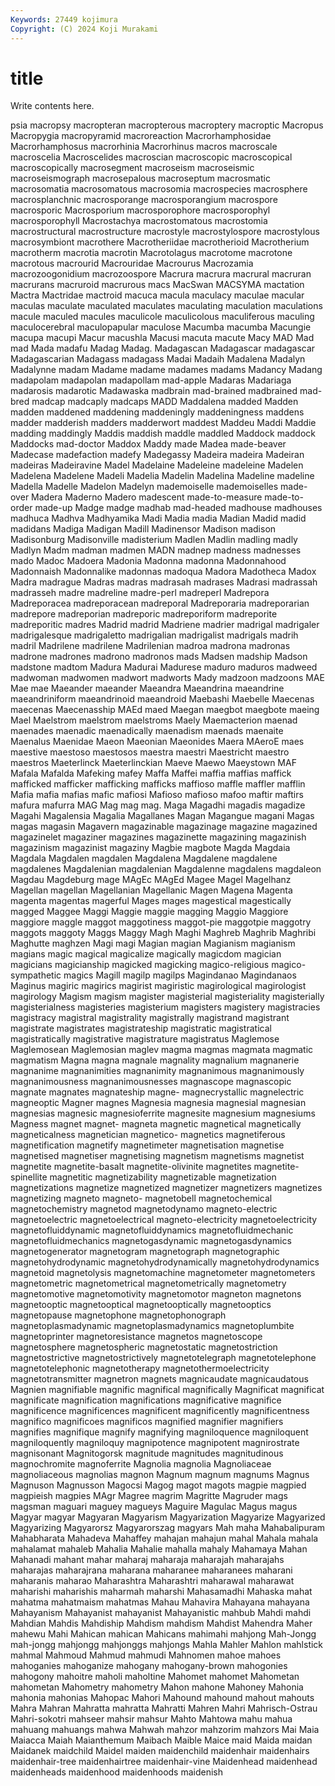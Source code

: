 ```yaml
---
Keywords: 27449 kojimura
Copyright: (C) 2024 Koji Murakami
---
```


# title

Write contents here.



psia
macropsy macropteran macropterous macroptery macroptic Macropus Macropygia macropyramid macroreaction Macrorhamphosidae
Macrorhamphosus macrorhinia Macrorhinus macros macroscale macroscelia Macroscelides macroscian macroscopic macroscopical
macroscopically macrosegment macroseism macroseismic macroseismograph macrosepalous macroseptum macrosmatic macrosomatia macrosomatous
macrosomia macrospecies macrosphere macrosplanchnic macrosporange macrosporangium macrospore macrosporic Macrosporium macrosporophore
macrosporophyl macrosporophyll Macrostachya macrostomatous macrostomia macrostructural macrostructure macrostyle macrostylospore macrostylous
macrosymbiont macrothere Macrotheriidae macrotherioid Macrotherium macrotherm macrotia macrotin Macrotolagus macrotome
macrotone macrotous macrourid Macrouridae Macrourus Macrozamia macrozoogonidium macrozoospore Macrura macrura
macrural macruran macrurans macruroid macrurous macs MacSwan MACSYMA mactation Mactra
Mactridae mactroid macuca macula maculacy maculae macular maculas maculate maculated
maculates maculating maculation maculations macule maculed macules maculicole maculicolous maculiferous
maculing maculocerebral maculopapular maculose Macumba macumba Macungie macupa macupi Macur
macushla Macusi macuta macute Macy MAD Mad mad Mada madafu
Madag Madag. Madagascan Madagascar madagascar Madagascarian Madagass madagass Madai Madaih
Madalena Madalyn Madalynne madam Madame madame madames madams Madancy Madang
madapolam madapolan madapollam mad-apple Madaras Madariaga madarosis madarotic Madawaska madbrain
mad-brained madbrained mad-bred madcap madcaply madcaps MADD Maddalena madded Madden
madden maddened maddening maddeningly maddeningness maddens madder madderish madders madderwort
maddest Maddeu Maddi Maddie madding maddingly Maddis maddish maddle maddled
Maddock maddock Maddocks mad-doctor Maddox Maddy made Madea made-beaver Madecase
madefaction madefy Madegassy Madeira madeira Madeiran madeiras Madeiravine Madel Madelaine
Madeleine madeleine Madelen Madelena Madelene Madeli Madelia Madelin Madelina Madeline
madeline Madella Madelle Madelon Madelyn mademoiselle mademoiselles made-over Madera Maderno
Madero madescent made-to-measure made-to-order made-up Madge madge madhab mad-headed madhouse
madhouses madhuca Madhva Madhyamika Madi Madia madia Madian Madid madid
madidans Madiga Madigan Madill Madinensor Madison madison Madisonburg Madisonville madisterium
Madlen Madlin madling madly Madlyn Madm madman madmen MADN madnep
madness madnesses mado Madoc Madoera Madonia Madonna madonna Madonnahood Madonnaish
Madonnalike madonnas madoqua Madora Madotheca Madox Madra madrague Madras madras
madrasah madrases Madrasi madrassah madrasseh madre madreline madre-perl madreperl Madrepora
Madreporacea madreporacean madreporal Madreporaria madreporarian madrepore madreporian madreporic madreporiform madreporite
madreporitic madres Madrid madrid Madriene madrier madrigal madrigaler madrigalesque madrigaletto
madrigalian madrigalist madrigals madrih madril Madrilene madrilene Madrilenian madroa madrona
madronas madrone madrones madrono madronos mads Madsen madship Madson madstone
madtom Madura Madurai Madurese maduro maduros madweed madwoman madwomen madwort
madworts Mady madzoon madzoons MAE Mae mae Maeander maeander Maeandra
Maeandrina maeandrine maeandriniform maeandrinoid maeandroid Maebashi Maebelle Maecenas maecenas Maecenasship
MAEd maed Maegan maegbot maegbote maeing Mael Maelstrom maelstrom maelstroms
Maely Maemacterion maenad maenades maenadic maenadically maenadism maenads maenaite Maenalus
Maenidae Maeon Maeonian Maeonides Maera MAeroE maes maestive maestoso maestosos
maestra maestri Maestricht maestro maestros Maeterlinck Maeterlinckian Maeve Maewo Maeystown
MAF Mafala Mafalda Mafeking mafey Maffa Maffei maffia maffias maffick
mafficked mafficker mafficking mafficks maffioso maffle maffler mafflin Mafia mafia
mafias mafic mafiosi Mafioso mafioso mafoo maftir maftirs mafura mafurra
MAG Mag mag mag. Maga Magadhi magadis magadize Magahi Magalensia
Magalia Magallanes Magan Magangue magani Magas magas magasin Magavern magazinable
magazinage magazine magazined magazinelet magaziner magazines magazinette magazining magazinish magazinism
magazinist magaziny Magbie magbote Magda Magdaia Magdala Magdalen magdalen Magdalena
Magdalene magdalene magdalenes Magdalenian magdalenian Magdalenne magdalens magdaleon Magdau Magdeburg
mage MAgEc MAgEd Magee Magel Magelhanz Magellan magellan Magellanian Magellanic
Magen Magena Magenta magenta magentas magerful Mages mages magestical magestically
magged Maggee Maggi Maggie maggie magging Maggio Maggiore maggiore maggle
maggot maggotiness maggot-pie maggotpie maggotry maggots maggoty Maggs Maggy Magh
Maghi Maghreb Maghrib Maghribi Maghutte maghzen Magi magi Magian magian
Magianism magianism magians magic magical magicalize magically magicdom magician magicians
magicianship magicked magicking magico-religious magico-sympathetic magics Magill magilp magilps Magindanao
Magindanaos Maginus magiric magirics magirist magiristic magirological magirologist magirology Magism
magism magister magisterial magisteriality magisterially magisterialness magisteries magisterium magisters magistery
magistracies magistracy magistral magistrality magistrally magistrand magistrant magistrate magistrates magistrateship
magistratic magistratical magistratically magistrative magistrature magistratus Maglemose Maglemosean Maglemosian maglev
magma magmas magmata magmatic magmatism Magna magna magnale magnality magnalium
magnanerie magnanime magnanimities magnanimity magnanimous magnanimously magnanimousness magnanimousnesses magnascope magnascopic
magnate magnates magnateship magne- magnecrystallic magnelectric magneoptic Magner magnes Magnesia
magnesia magnesial magnesian magnesias magnesic magnesioferrite magnesite magnesium magnesiums Magness
magnet magnet- magneta magnetic magnetical magnetically magneticalness magnetician magnetico- magnetics
magnetiferous magnetification magnetify magnetimeter magnetisation magnetise magnetised magnetiser magnetising magnetism
magnetisms magnetist magnetite magnetite-basalt magnetite-olivinite magnetites magnetite-spinellite magnetitic magnetizability magnetizable
magnetization magnetizations magnetize magnetized magnetizer magnetizers magnetizes magnetizing magneto magneto-
magnetobell magnetochemical magnetochemistry magnetod magnetodynamo magneto-electric magnetoelectric magnetoelectrical magneto-electricity magnetoelectricity
magnetofluiddynamic magnetofluiddynamics magnetofluidmechanic magnetofluidmechanics magnetogasdynamic magnetogasdynamics magnetogenerator magnetogram magnetograph magnetographic
magnetohydrodynamic magnetohydrodynamically magnetohydrodynamics magnetoid magnetolysis magnetomachine magnetometer magnetometers magnetometric magnetometrical
magnetometrically magnetometry magnetomotive magnetomotivity magnetomotor magneton magnetons magnetooptic magnetooptical magnetooptically
magnetooptics magnetopause magnetophone magnetophonograph magnetoplasmadynamic magnetoplasmadynamics magnetoplumbite magnetoprinter magnetoresistance magnetos
magnetoscope magnetosphere magnetospheric magnetostatic magnetostriction magnetostrictive magnetostrictively magnetotelegraph magnetotelephone magnetotelephonic
magnetotherapy magnetothermoelectricity magnetotransmitter magnetron magnets magnicaudate magnicaudatous Magnien magnifiable magnific
magnifical magnifically Magnificat magnificat magnificate magnification magnifications magnificative magnifice magnificence
magnificences magnificent magnificently magnificentness magnifico magnificoes magnificos magnified magnifier magnifiers
magnifies magnifique magnify magnifying magniloquence magniloquent magniloquently magniloquy magnipotence magnipotent
magnirostrate magnisonant Magnitogorsk magnitude magnitudes magnitudinous magnochromite magnoferrite Magnolia magnolia
Magnoliaceae magnoliaceous magnolias magnon Magnum magnum magnums Magnus Magnuson Magnusson
Magocsi Magog magot magots magpie magpied magpieish magpies MAgr Magree
magrim Magritte Magruder mags magsman maguari maguey magueys Maguire Magulac
Magus magus Magyar magyar Magyaran Magyarism Magyarization Magyarize Magyarized Magyarizing
Magyarorsz Magyarorszag magyars Mah maha Mahabalipuram Mahabharata Mahadeva Mahaffey mahajan
mahajun mahal Mahala mahala mahalamat mahaleb Mahalia Mahalie mahalla mahaly
Mahamaya Mahan Mahanadi mahant mahar maharaj maharaja maharajah maharajahs maharajas
maharajrana maharana maharanee maharanees maharani maharanis maharao Maharashtra Maharashtri maharawal
maharawat maharishi maharishis maharmah maharshi Mahasamadhi Mahaska mahat mahatma mahatmaism
mahatmas Mahau Mahavira Mahayana mahayana Mahayanism Mahayanist mahayanist Mahayanistic mahbub
Mahdi mahdi Mahdian Mahdis Mahdiship Mahdism mahdism Mahdist Mahendra Maher
mahewu Mahi Mahican mahican Mahicans mahimahi mahjong Mah-Jongg mah-jongg mahjongg
mahjonggs mahjongs Mahla Mahler Mahlon mahlstick mahmal Mahmoud Mahmud mahmudi
Mahnomen mahoe mahoes mahoganies mahoganize mahogany mahogany-brown mahogonies mahogony mahoitre
maholi maholtine Mahomet mahomet Mahometan mahometan Mahometry mahometry Mahon mahone
Mahoney Mahonia mahonia mahonias Mahopac Mahori Mahound mahound mahout mahouts
Mahra Mahran Mahratta mahratta Mahratti Mahren Mahri Mahrisch-Ostrau Mahri-sokotri mahseer
mahsir mahsur Mahto Mahtowa mahu mahua mahuang mahuangs mahwa Mahwah
mahzor mahzorim mahzors Mai Maia Maiacca Maiah Maianthemum Maibach Maible
Maice maid Maida maidan Maidanek maidchild Maidel maiden maidenchild maidenhair
maidenhairs maidenhair-tree maidenhairtree maidenhair-vine Maidenhead maidenhead maidenheads maidenhood maidenhoods maidenish
